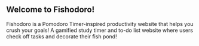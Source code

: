 ## Welcome to Fishodoro! ##

Fishodoro is a Pomodoro Timer-inspired productivity website that helps you crush your goals!
A gamified study timer and to-do list website where users check off tasks and decorate their fish pond!
